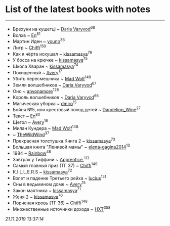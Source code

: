 # List of the latest books with notes
---

* Брехуни на кушетці ~ [Daria Varyvod](users/829/829893410524253-facebook)<sup>68</sup>
* Волхв ~ [En](users/333/333646551-vkontakte)<sup>81</sup>
* Мартин Иден ~ [youno](users/302/302928912-vkontakte)<sup>36</sup>
* Лигр ~ [Chiffi](users/105/105831994080785626680-google)<sup>150</sup>
* Как я чёрта искушал ~ [kissamasya](users/684/68439978-vkontakte)<sup>76</sup>
* У босса на крючке ~ [kissamasya](users/684/68439978-vkontakte)<sup>75</sup>
* Школа Хваран ~ [kissamasya](users/684/68439978-vkontakte)<sup>74</sup>
* Похищенный ~ [Avery](users/567/56734832-yandex)<sup>17</sup>
* Убить пересмешника ~ [Mad Wolf](users/947/94738840-vkontakte)<sup>149</sup>
* Земля волшебников ~ [Daria Varyvod](users/829/829893410524253-facebook)<sup>67</sup>
* Оно ~ [anvonamore](users/595/5957175-vkontakte)<sup>128</sup>
* Король волшебников ~ [Daria Varyvod](users/829/829893410524253-facebook)<sup>66</sup>
* Магическая уборка ~ [dmiro](users/571/5714115-vkontakte)<sup>15</sup>
* Бойня №5, или крестовый поход детей ~ [Dandelion_Wine](users/586/58602788-vkontakte)<sup>27</sup>
* Текст ~ [En](users/333/333646551-vkontakte)<sup>80</sup>
* Щегол ~ [Avery](users/567/56734832-yandex)<sup>16</sup>
* Милан Кундера ~ [Mad Wolf](users/947/94738840-vkontakte)<sup>148</sup>
*  ~ [TheWildWind](users/262/262062207519652-facebook)<sup>37</sup>
* Прекрасная толстушка.Книга 2 ~ [kissamasya](users/684/68439978-vkontakte)<sup>73</sup>
* Большая книга "Ленивой мамы" ~ [elena-gagina2014](users/208/208969292-yandex)<sup>13</sup>
* 1984 ~ [Rainbow](users/109/109787328219839805802-google)<sup>48</sup>
* Завтрак у Тиффани ~ [Apprentice ](users/528/52821952-vkontakte)<sup>113</sup>
* Самый главный приз (ТГ 37) ~ [Chiffi](users/105/105831994080785626680-google)<sup>149</sup>
* K.I.L.L.E.R.S ~ [kissamasya](users/684/68439978-vkontakte)<sup>72</sup>
* Взлет и падение Третьего рейха ~ [lucius](users/838/83820536-yandex)<sup>151</sup>
* Сны в ведьмином доме ~ [Avery](users/567/56734832-yandex)<sup>15</sup>
* Закон маятника ~ [kissamasya](users/684/68439978-vkontakte)<sup>71</sup>
* Женя 2 ~ [kissamasya](users/684/68439978-vkontakte)<sup>70</sup>
* Порченая кровь (ТГ 36) ~ [Chiffi](users/105/105831994080785626680-google)<sup>148</sup>
* Множественные источники дохода ~ [HXT](users/100/100002563462782-facebook)<sup>358</sup>


_21.11.2019 13:37:14_
